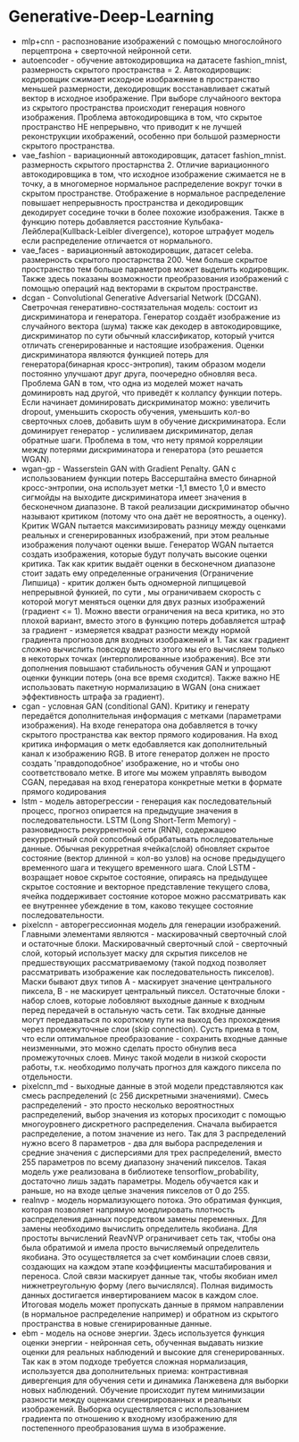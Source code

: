 # Generative-Deep-Learning

* mlp+cnn - распознование изображений с помощью многослойного перцептрона + сверточной нейронной сети.
* autoencoder - обучение автокодировщика на датасете fashion_mnist, размерность скрытого пространства = 2.
  Автокодировщик: кодировщик сжимает исходное изображение в пространство меньшей размерности, декодировщик восстанавливает сжатый вектор в исходное изображение.
  При выборе случайноого вектора из скрытого пространства происходит генерация новного изображения.
  Проблема автокодировщика в том, что скрытое пространство НЕ непрерывно, что приводит к не лучшей реконструкции ихображений, особенно при большой размерности скрытого пространства.
* vae_fashion - вариационный автокодировщик, датасет fashion_mnist. размерность скрытого простарнства 2.
  Отличие вариационного автокодировщика в том, что исходное изображение сжимается не в точку, а в многомерное нормальное распределение вокруг точки в скрытом пространстве.
  Отображение в нормальное распределение повышает непрерывность пространства и декодировщик декодирует соседине точки в более похожие изображения.
  Также в функцию потерь добавляется расстояние Кульбака-Лейблера(Kullback-Leibler divergence), которое штрафует модель если распределение отличается от нормального.
* vae_faces - вариационный автокодировщик, датасет celeba. размерность скрытого простарнства 200.
  Чем больше скрытое пространство тем больше параметров может выделить кодировщик.
  Также здесь показаны возможности преобразования изображений с помощью операций над векторами в скрытом пространстве.
* dcgan - Convolutional Generative Adversarial Network (DCGAN). Светрочная генеративно-состязательная модель: состоит из дискриминатора и генератора.
  Генератор создаёт изображение из случайного вектора (шума) также как декодер в автокодировщике, дискриминатор по сути обычный классификатор,
  который учится отличать сгенерированные и настоящие изображения. Оценки дискриминатора являются функцией потерь для генератора(бинарная кросс-энтропия), таким образом модели постоянно
  улучшают друг друга, поочередно обновляя веса. Проблема GAN в том, что одна из моделей может начать доминировть над другой, что приведёт к коллапсу функции потерь. Если начинает доминировать дискриминатор можно:
  увеличить dropout, уменьшить скорость обучения, уменьшить кол-во сверточных слоев, добавить шум в обучение дискриминатора. Если доминирует генератор - услиливаем дискриминатор, делая обратные шаги.
  Проблема в том, что нету прямой корреляции между потерями дискриминатора и генератора (это решается WGAN).
* wgan-gp - Wasserstein GAN  with Gradient Penalty. GAN с использованием функции потерь Вассерштайна вместо бинарной кросс-энтропии, она использует метки -1,1 вместо 1,0 и вместо сигмойды на выходите дискриминатора имеет значения в бесконечном диапазоне. В такой реализации дискриминатор обычно называют критиком (потому что она даёт не вероятность, а оценку). Критик WGAN пытается максимизировать разницу между оценками реальных и сгенерированных изображений, при этом реальные изображения получают оценки выше. Генератор WGAN пытается создать изображения, которые будут получать высокие оценки критика. Так как критик выдаёт оценки в бесконечном диапазоне стоит задать ему определенные ограничения (Ограничение Липшица) - критик должен быть одномерной липщицевой непрерывной функией, по сути , мы ограничиваем скорость с которой могут меняться оценки для двух разных изображений (градиент <= 1). Можно ввести ограничения на веса критика, но это плохой вариант, вместо этого в функцию потерь добавляется штраф за градиент - измеряется квадрат разности между нормой градиента прогнозов для входных изображений и 1. Так как градиент сложно вычислить повсюду вместо этого мы его вычисляем только в некоторых точках (интерполированные изображения). Все эти дополнения повышают стабильность обучения GAN и упрощают оценки функции потерь (она все время сходится). Также важно НЕ использовать пакетную нормализацию в WGAN (она снижает эффективность штрафа за градиент).
* cgan - условная GAN (conditional GAN). Критику и генерату передаётся дополнительная информация с метками (параметрами изображения). На входе генератора она добавляется в точку скрытого пространства как вектор прямого кодирования.
  На вход критика информация о метк едобавляется как дополнительный канал к изображению RGB. В итоге генератор должен не просто создать 'правдоподобное' изображение, но и чтобы оно соответствовало метке.
  В итоге мы можем управлять выводом CGAN, передавая на вход генератора конкретные метки в формате прямого кодирования
* lstm - модель авторегрессии - генерация как последовательный процесс, прогноз опирается на предыдущие значения в последовательности. LSTM (Long Short-Term Memory) - разновидность рекуррентной сети (RNN), содержашею рекуррентный слой
  сопсобный обрабатывать последовательные данные. Обычная рекурретная ячейка(слой) обновляет скрытое состояние (вектор длинной = кол-во узлов) на основе предыдущего временного шага и текущего временного шага.
  Слой LSTM - возращает новое скрытое состояние, опираясь на предыдущее скрытое состояние и векторное представление текущего слова, ячейка поддерживает состояние которое можно рассматривать как ее внутреннее убеждение в том, каково текущее 
  состояние последовательности.
* pixelcnn - авторегрессионная модель для генерации изображений. Главными элементами являются - маскировачный сверточный слой и остаточные блоки. Маскировачный сверточный слой - сверточный слой, который использует маску для скрытия пикселов
  не предшествующих рассматриваемому (такой подход позволяет рассматривать изображение как последовательность пикселов). Маски бывают двух типов А - маскирует значение центрального пиксела, B - не маскирует центральный пиксел.
  Остаточные блоки - набор слоев, которые лобовляют выходные данные к входным перед передачей в остальную часть сети. Так входные данные могут передаваться по короткому пути на выход без прохождения через промежуточные слои (skip connection).
  Сусть приема в том, что если оптимальное преобразование - сохранить входные данные неизменными, это можно сделать просто обнулив веса промежуточных слоев. Минус такой модели в низкой скорости работы, т.к. необходимо получать прогноз для 
  каждого пиксела по отдельности.
* pixelcnn_md - выходные данные в этой модели представляются как смесь распределений (с 256 дискретными значениями). Смесь распределений - это просто несколько вероятностных распределений, выбор значения из которых просиходит с помощью 
 многоуровнего дискретного распределения. Сначала выбирается распределение, а потом значение из него. Так для 3 распределений нужно всего 8 параметров - два для выбора распределения и средние значения с дисперсиями для трех распределений, 
 вместо 255 параметров по всему диапазону значений пикселов. Такая модель уже реализована в библиотеке tensorflow_probability, достаточно лишь задать параметры. Модель обучается как и раньше, но на входе целые значения пикселов от 0 до 255.
* realnvp - модель нормализующего потока. Это обратимая функция, которая позволяет напрямую моедлировать плотность распределения данных посредством замены переменных. Для замены необходимо 
вычислить определитель якобиана. Для простоты вычислений ReavNVP ограничивает сеть так, чтобы она была обратимой и имела просто вычисляемый определитель якобиана. Это осуществляется за счет комбинации слоев связи, создающих на каждом этапе коэффициенты масштабирования и переноса. Слой связи маскирует данные так, чтобы якобиан имел нижнетреугольную форму (лего вычислялся). Полная видимость данных достигается инвертированием масок в каждом слое. Итоговая модель может пропускать данные в прямом направлении (в нормальное распределение например) и обратном из скрытого пространства в новые сгенирированные данные.
* ebm - модель на основе энергии. Здесь используется функция оценки энергии - нейронная сеть, обученная выдавать низкие оценки для реальных наблюдений и высокие для сгенерированных. Так как в этом подходе требуется сложная нормализация, используется два дополнительных приема: контрастивная дивергенция для обучения сети и динамика Ланжевена для выборки новых наблюдений. Обучение происходит путем минимизации разности между оценками сгенирированных и реальных изображений. Выборка осуществляется с использованием градиента по отношению к входному изображению для постепенного преобразования шума в изображение.

